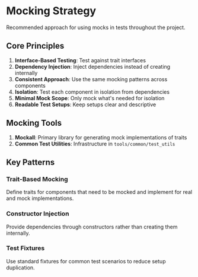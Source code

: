# Mocking Strategy

Recommended approach for using mocks in tests throughout the project.

## Core Principles

1. **Interface-Based Testing**: Test against trait interfaces
2. **Dependency Injection**: Inject dependencies instead of creating internally
3. **Consistent Approach**: Use the same mocking patterns across components
4. **Isolation**: Test each component in isolation from dependencies
5. **Minimal Mock Scope**: Only mock what's needed for isolation
6. **Readable Test Setups**: Keep setups clear and descriptive

## Mocking Tools

1. **Mockall**: Primary library for generating mock implementations of traits
2. **Common Test Utilities**: Infrastructure in `tools/common/test_utils`

## Key Patterns

### Trait-Based Mocking

Define traits for components that need to be mocked and implement for real and mock implementations.

### Constructor Injection

Provide dependencies through constructors rather than creating them internally.

### Test Fixtures

Use standard fixtures for common test scenarios to reduce setup duplication.
